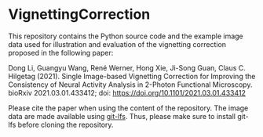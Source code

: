 # VignettingCorrection
This repository contains the Python source code and the example image data used for illustration and evaluation of the vignetting correction proposed in the following paper:

Dong Li, Guangyu Wang, René Werner, Hong Xie, Ji-Song Guan, Claus C. Hilgetag (2021). Single Image-based Vignetting Correction for Improving the Consistency of Neural Activity Analysis in 2-Photon Functional Microscopy. bioRxiv 2021.03.01.433412; doi: https://doi.org/10.1101/2021.03.01.433412

Please cite the paper when using the content of the repository.
The image data are made available using [git-lfs](https://git-lfs.github.com/). Thus, please make sure to install git-lfs before cloning the repository.
